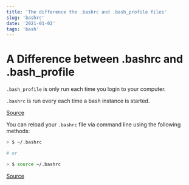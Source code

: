 ```yaml
---
title: 'The difference the .bashrc and .bash_profile files'
slug: 'bashrc'
date: '2021-01-02'
tags: 'bash'
---
```


# A Difference between .bashrc and .bash_profile

`.bash_profile` is only run each time you login to your computer.

`.bashrc` is run every each time a bash instance is started.

[Source](https://btholt.github.io/complete-intro-to-linux-and-the-cli/environments#bashrc-and-bash_profile)

You can reload your `.bashrc` file via command line using the following methods:

```bash
> $ ~/.bashrc

# or 

> $ source ~/.bashrc
```

[Source](https://btholt.github.io/complete-intro-to-linux-and-the-cli/environments#bashrc-and-bash_profile)